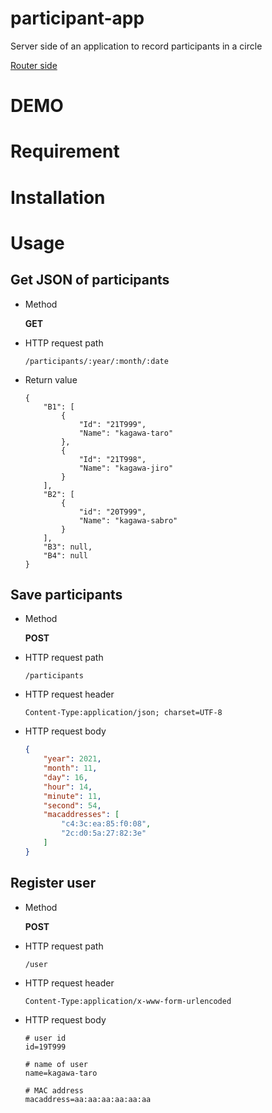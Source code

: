 # participant-app

Server side of an application to record participants in a circle

[Router side](https://github.com/yassi-github/participant-app-router)

# DEMO

# Requirement

# Installation

# Usage

## Get JSON of participants

- Method

    **GET**

- HTTP request path
    ```
    /participants/:year/:month/:date
    ```
- Return value
    ```
    {
        "B1": [
            {
                "Id": "21T999",
                "Name": "kagawa-taro"
            },
            {
                "Id": "21T998",
                "Name": "kagawa-jiro"
            }
        ],
        "B2": [
            {
                "id": "20T999",
                "Name": "kagawa-sabro"
            }
        ],
        "B3": null,
        "B4": null
    }
    ```

## Save participants

- Method
    
    **POST**

- HTTP request path

    ```
    /participants
    ```

- HTTP request header

    ```http
    Content-Type:application/json; charset=UTF-8
    ```

- HTTP request body

    ```JSON
    {
        "year": 2021,
        "month": 11,
        "day": 16,
        "hour": 14,
        "minute": 11,
        "second": 54,
        "macaddresses": [
            "c4:3c:ea:85:f0:08",
            "2c:d0:5a:27:82:3e"
        ]
    }
    ```

## Register user

- Method

    **POST**

- HTTP request path

    ```
    /user
    ```

- HTTP request header

    ```http
    Content-Type:application/x-www-form-urlencoded
    ```

- HTTP request body

    ```
    # user id
    id=19T999

    # name of user
    name=kagawa-taro

    # MAC address
    macaddress=aa:aa:aa:aa:aa:aa
    ```